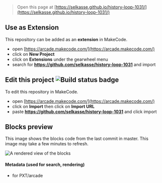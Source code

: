  


> Open this page at [https://selkasse.github.io/history-loop-1031/](https://selkasse.github.io/history-loop-1031/)

## Use as Extension

This repository can be added as an **extension** in MakeCode.

* open [https://arcade.makecode.com/](https://arcade.makecode.com/)
* click on **New Project**
* click on **Extensions** under the gearwheel menu
* search for **https://github.com/selkasse/history-loop-1031** and import

## Edit this project ![Build status badge](https://github.com/selkasse/history-loop-1031/workflows/MakeCode/badge.svg)

To edit this repository in MakeCode.

* open [https://arcade.makecode.com/](https://arcade.makecode.com/)
* click on **Import** then click on **Import URL**
* paste **https://github.com/selkasse/history-loop-1031** and click import

## Blocks preview

This image shows the blocks code from the last commit in master.
This image may take a few minutes to refresh.

![A rendered view of the blocks](https://github.com/selkasse/history-loop-1031/raw/master/.github/makecode/blocks.png)

#### Metadata (used for search, rendering)

* for PXT/arcade
<script src="https://makecode.com/gh-pages-embed.js"></script><script>makeCodeRender("{{ site.makecode.home_url }}", "{{ site.github.owner_name }}/{{ site.github.repository_name }}");</script>
